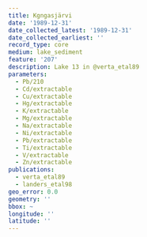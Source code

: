 ```yaml
---
title: Kgngasjärvi
date: '1989-12-31'
date_collected_latest: '1989-12-31'
date_collected_earliest: ''
record_type: core
medium: lake_sediment
feature: '207'
description: Lake 13 in @verta_etal89
parameters:
  - Pb/210
  - Cd/extractable
  - Cu/extractable
  - Hg/extractable
  - K/extractable
  - Mg/extractable
  - Na/extractable
  - Ni/extractable
  - Pb/extractable
  - Ti/extractable
  - V/extractable
  - Zn/extractable
publications:
  - verta_etal89
  - landers_etal98
geo_error: 0.0
geometry: ''
bbox: ~
longitude: ''
latitude: ''
---
```

